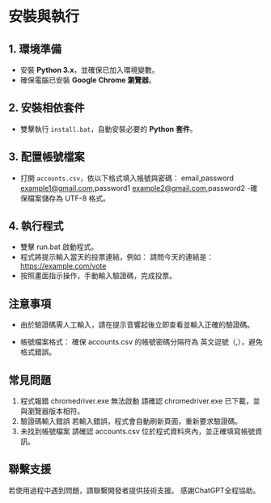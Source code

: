 # 安裝與執行

## 1. 環境準備
- 安裝 **Python 3.x**，並確保已加入環境變數。
- 確保電腦已安裝 **Google Chrome 瀏覽器**。

## 2. 安裝相依套件
- 雙擊執行 `install.bat`，自動安裝必要的 **Python 套件**。

## 3. 配置帳號檔案
- 打開 `accounts.csv`，依以下格式填入帳號與密碼：
email,password
example1@gmail.com,password1
example2@gmail.com,password2
-確保檔案儲存為 UTF-8 格式。

## 4. 執行程式
- 雙擊 run.bat 啟動程式。
- 程式將提示輸入當天的投票連結，例如：
請問今天的連結是：https://example.com/vote
- 按照畫面指示操作，手動輸入驗證碼，完成投票。

## 注意事項
- 由於驗證碼需人工輸入，請在提示音響起後立即查看並輸入正確的驗證碼。

- 帳號檔案格式：
確保 accounts.csv 的帳號密碼分隔符為 英文逗號（,），避免格式錯誤。

## 常見問題
1. 程式報錯 chromedriver.exe 無法啟動
請確認 chromedriver.exe 已下載，並與瀏覽器版本相符。
2. 驗證碼輸入錯誤
若輸入錯誤，程式會自動刷新頁面，重新要求驗證碼。
3. 未找到帳號檔案
請確認 accounts.csv 位於程式資料夾內，並正確填寫帳號資訊。

## 聯繫支援
若使用過程中遇到問題，請聯繫開發者提供技術支援。
感謝ChatGPT全程協助。
